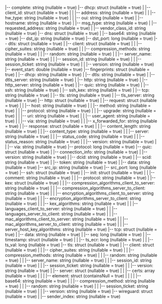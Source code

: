  |-- complete: string (nullable = true)
 |-- dhcp: struct (nullable = true)
 |    |-- client_id: struct (nullable = true)
 |    |    |-- address: string (nullable = true)
 |    |    |-- hw_type: string (nullable = true)
 |    |    |-- oui: string (nullable = true)
 |    |-- hostname: string (nullable = true)
 |    |-- msg_type: string (nullable = true)
 |    |-- requested_address: string (nullable = true)
 |    |-- vendor_class_id: string (nullable = true)
 |-- dns: struct (nullable = true)
 |    |-- base64: string (nullable = true)
 |-- dst_ip: string (nullable = true)
 |-- dst_port: long (nullable = true)
 |-- dtls: struct (nullable = true)
 |    |-- client: struct (nullable = true)
 |    |    |-- cipher_suites: string (nullable = true)
 |    |    |-- compression_methods: string (nullable = true)
 |    |    |-- random: string (nullable = true)
 |    |    |-- server_name: string (nullable = true)
 |    |    |-- session_id: string (nullable = true)
 |    |    |-- session_ticket: string (nullable = true)
 |    |    |-- version: string (nullable = true)
 |-- event_start: double (nullable = true)
 |-- fingerprints: struct (nullable = true)
 |    |-- dhcp: string (nullable = true)
 |    |-- dtls: string (nullable = true)
 |    |-- dtls_server: string (nullable = true)
 |    |-- http: string (nullable = true)
 |    |-- http_server: string (nullable = true)
 |    |-- quic: string (nullable = true)
 |    |-- ssh: string (nullable = true)
 |    |-- ssh_kex: string (nullable = true)
 |    |-- tcp: string (nullable = true)
 |    |-- tls: string (nullable = true)
 |    |-- tls_server: string (nullable = true)
 |-- http: struct (nullable = true)
 |    |-- request: struct (nullable = true)
 |    |    |-- host: string (nullable = true)
 |    |    |-- method: string (nullable = true)
 |    |    |-- protocol: string (nullable = true)
 |    |    |-- upgrade: string (nullable = true)
 |    |    |-- uri: string (nullable = true)
 |    |    |-- user_agent: string (nullable = true)
 |    |    |-- via: string (nullable = true)
 |    |    |-- x_forwarded_for: string (nullable = true)
 |    |-- response: struct (nullable = true)
 |    |    |-- content_length: string (nullable = true)
 |    |    |-- content_type: string (nullable = true)
 |    |    |-- server: string (nullable = true)
 |    |    |-- status_code: string (nullable = true)
 |    |    |-- status_reason: string (nullable = true)
 |    |    |-- version: string (nullable = true)
 |    |    |-- via: string (nullable = true)
 |-- protocol: long (nullable = true)
 |-- quic: struct (nullable = true)
 |    |-- connection_info: string (nullable = true)
 |    |-- version: string (nullable = true)
 |    |-- dcid: string (nullable = true)
 |    |-- scid: string (nullable = true)
 |    |-- token: string (nullable = true)
 |    |-- data: string (nullable = true)
 |-- src_ip: string (nullable = true)
 |-- src_port: long (nullable = true)
 |-- ssh: struct (nullable = true)
 |    |-- init: struct (nullable = true)
 |    |    |-- comment: string (nullable = true)
 |    |    |-- protocol: string (nullable = true)
 |    |-- kex: struct (nullable = true)
 |    |    |-- compression_algorithms_client_to_server: string (nullable = true)
 |    |    |-- compression_algorithms_server_to_client: string (nullable = true)
 |    |    |-- encryption_algorithms_client_to_server: string (nullable = true)
 |    |    |-- encryption_algorithms_server_to_client: string (nullable = true)
 |    |    |-- kex_algorithms: string (nullable = true)
 |    |    |-- languages_client_to_server: string (nullable = true)
 |    |    |-- languages_server_to_client: string (nullable = true)
 |    |    |-- mac_algorithms_client_to_server: string (nullable = true)
 |    |    |-- mac_algorithms_server_to_client: string (nullable = true)
 |    |    |-- server_host_key_algorithms: string (nullable = true)
 |-- tcp: struct (nullable = true)
 |    |-- data: string (nullable = true)
 |    |-- seq: long (nullable = true)
 |    |-- timestamp: struct (nullable = true)
 |    |    |-- ts_ecr: long (nullable = true)
 |    |    |-- ts_val: long (nullable = true)
 |-- tls: struct (nullable = true)
 |    |-- client: struct (nullable = true)
 |    |    |-- cipher_suites: string (nullable = true)
 |    |    |-- compression_methods: string (nullable = true)
 |    |    |-- random: string (nullable = true)
 |    |    |-- server_name: string (nullable = true)
 |    |    |-- session_id: string (nullable = true)
 |    |    |-- session_ticket: string (nullable = true)
 |    |    |-- version: string (nullable = true)
 |    |-- server: struct (nullable = true)
 |    |    |-- certs: array (nullable = true)
 |    |    |    |-- element: struct (containsNull = true)
 |    |    |    |    |-- base64: string (nullable = true)
 |    |    |-- compression_method: string (nullable = true)
 |    |    |-- random: string (nullable = true)
 |    |    |-- session_ticket: string (nullable = true)
 |    |    |-- version: string (nullable = true)
 |-- wireguard: struct (nullable = true)
 |    |-- sender_index: string (nullable = true)
